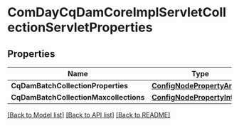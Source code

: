 # ComDayCqDamCoreImplServletCollectionServletProperties

## Properties
Name | Type | Description | Notes
------------ | ------------- | ------------- | -------------
**CqDamBatchCollectionProperties** | [**ConfigNodePropertyArray**](configNodePropertyArray.md) |  | [optional] 
**CqDamBatchCollectionMaxcollections** | [**ConfigNodePropertyInteger**](configNodePropertyInteger.md) |  | [optional] 

[[Back to Model list]](../README.md#documentation-for-models) [[Back to API list]](../README.md#documentation-for-api-endpoints) [[Back to README]](../README.md)


